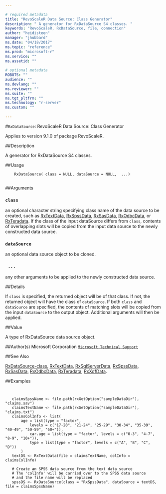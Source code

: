 ```yaml
--- 
 
# required metadata 
title: "RevoScaleR Data Source: Class Generator" 
description: " A generator for RxDataSource S4 classes. " 
keywords: "RevoScaleR, RxDataSource, file, connection" 
author: "heidisteen" 
manager: "jhubbard" 
ms.date: "04/18/2017" 
ms.topic: "reference" 
ms.prod: "microsoft-r" 
ms.service: "" 
ms.assetid: "" 
 
# optional metadata 
ROBOTS: "" 
audience: "" 
ms.devlang: "" 
ms.reviewer: "" 
ms.suite: "" 
ms.tgt_pltfrm: "" 
ms.technology: "r-server" 
ms.custom: "" 
 
--- 
```

 
 
 #`RxDataSource`: RevoScaleR Data Source: Class Generator

 Applies to version 9.1.0 of package RevoScaleR.
 
 ##Description
 
A generator for RxDataSource S4 classes.
 
 
 ##Usage

```   
  	RxDataSource( class = NULL, dataSource = NULL,  ...)
 
```
 
 ##Arguments

   
    
 ### `class`
 an optional character string specifying class name of the data source to be created, such as [RxTextData](RxTextData.md), [RxSpssData](RxSpssData.md), [RxSasData](RxSasData.md), [RxOdbcData](RxOdbcData.md), or [RxTeradata](RxTeradata.md). If the class of the input dataSource differs from `class`, contents of overlapping slots will be copied from the input data source to the  newly constructed data source. 
  
    
 ### `dataSource`
 an optional data source object to be cloned. 
  
    
 ### ` ...`
 any other arguments to be applied to the newly constructed data source. 
  
 
 
 ##Details
 
If `class` is specified, the returned object will be of that class.
If not, the returned object will have the class of `dataSource`.
If both `class` and `dataSource` are specified, the contents of
matching slots will be copied from the input `dataSource` to the 
output object. Additional arguments will then be applied.
 
 
 ##Value
 
A type of RxDataSource data source object.
 
 ##Author(s)
 Microsoft Corporation [`Microsoft Technical Support`](https://go.microsoft.com/fwlink/?LinkID=698556&clcid=0x409)
 
 
 ##See Also
 
[RxDataSource-class](../../r-reference/revoscaler/rxdatasource-class.md),
[RxTextData](RxTextData.md),
[RxSqlServerData](RxSqlServerData.md),
[RxSpssData](RxSpssData.md),
[RxSasData](RxSasData.md),
[RxOdbcData](RxOdbcData.md),
[RxTeradata](RxTeradata.md),
[RxXdfData](RxXdfData.md).
   
 ##Examples

 ```
   
  
  	claimsSpssName <- file.path(rxGetOption("sampleDataDir"), "claims.sav")
  	claimsTextName <- file.path(rxGetOption("sampleDataDir"), "claims.txt")
  	claimsColInfo <- list( 
  		age = list(type = "factor", 
  			levels = c("17-20", "21-24", "25-29", "30-34", "35-39", "40-49", "50-59", "60+")), 
  			car.age = list(type = "factor", levels = c("0-3", "4-7", "8-9", "10+")), 
  			type = list(type = "factor", levels = c("A", "B", "C", "D")) 
  		) 
  	textDS <- RxTextData(file = claimsTextName, colInfo = claimsColInfo)
  	
  	# Create an SPSS data source from the text data source
  	# The 'colInfo' will be carried over to the SPSS data source
  	# and the file name will be replaced
  	spssDS <- RxDataSource(class = "RxSpssData", dataSource = textDS, file = claimsSpssName)
  
 
```
 
 
 
